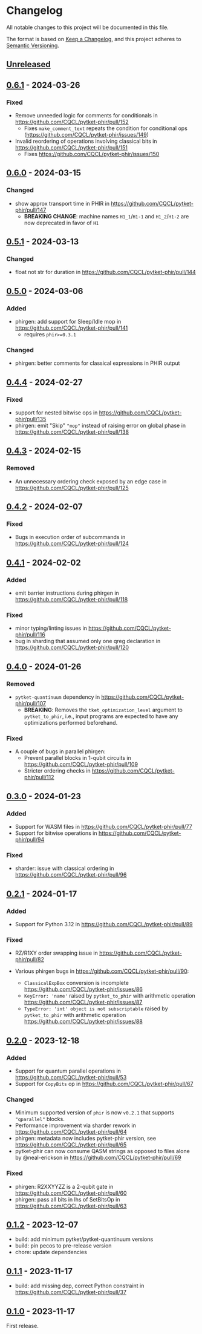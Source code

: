 # Changelog

All notable changes to this project will be documented in this file.

The format is based on [Keep a Changelog](https://keepachangelog.com/en/1.0.0/),
and this project adheres to [Semantic Versioning](https://semver.org/spec/v2.0.0.html).

## [Unreleased]

## [0.6.1] - 2024-03-26

### Fixed

* Remove unneeded logic for comments for conditionals in https://github.com/CQCL/pytket-phir/pull/152
  * Fixes `make_comment_text` repeats the condition for conditional ops (https://github.com/CQCL/pytket-phir/issues/149)
* Invalid reordering of operations involving classical bits in https://github.com/CQCL/pytket-phir/pull/151
  * Fixes https://github.com/CQCL/pytket-phir/issues/150

## [0.6.0] - 2024-03-15

### Changed

* show approx transport time in PHIR in https://github.com/CQCL/pytket-phir/pull/147
  * **BREAKING CHANGE**: machine names `H1_1`/`H1-1` and `H1_2`/`H1-2` are now deprecated in favor of `H1`

## [0.5.1] - 2024-03-13

### Changed

* float not str for duration in https://github.com/CQCL/pytket-phir/pull/144

## [0.5.0] - 2024-03-06

### Added

* phirgen: add support for Sleep/Idle mop in https://github.com/CQCL/pytket-phir/pull/141
  * requires `phir>=0.3.1`

### Changed

* phirgen: better comments for classical expressions in PHIR output

## [0.4.4] - 2024-02-27

### Fixed

* support for nested bitwise ops in https://github.com/CQCL/pytket-phir/pull/135
* phirgen: emit "Skip" `"mop"` instead of raising error on global phase in https://github.com/CQCL/pytket-phir/pull/138

## [0.4.3] - 2024-02-15

### Removed

* An unnecessary ordering check exposed by an edge case in https://github.com/CQCL/pytket-phir/pull/125

## [0.4.2] - 2024-02-07

### Fixed

* Bugs in execution order of subcommands in https://github.com/CQCL/pytket-phir/pull/124

## [0.4.1] - 2024-02-02

### Added

* emit barrier instructions during phirgen in https://github.com/CQCL/pytket-phir/pull/118

### Fixed

* minor typing/linting issues in https://github.com/CQCL/pytket-phir/pull/116
* bug in sharding that assumed only one qreg declaration in https://github.com/CQCL/pytket-phir/pull/120

## [0.4.0] - 2024-01-26

### Removed

* `pytket-quantinuum` dependency in https://github.com/CQCL/pytket-phir/pull/107
  * **BREAKING**: Removes the `tket_optimization_level` argument to `pytket_to_phir`, i.e., input programs are expected to have any optimizations performed beforehand.

### Fixed

* A couple of bugs in parallel phirgen:
  * Prevent parallel blocks in 1-qubit circuits in https://github.com/CQCL/pytket-phir/pull/109
  * Stricter ordering checks in https://github.com/CQCL/pytket-phir/pull/112

## [0.3.0] - 2024-01-23

### Added

* Support for WASM files in https://github.com/CQCL/pytket-phir/pull/77
* Support for bitwise operations in https://github.com/CQCL/pytket-phir/pull/94

### Fixed

* sharder: issue with classical ordering in https://github.com/CQCL/pytket-phir/pull/96

## [0.2.1] - 2024-01-17

### Added

* Support for Python 3.12 in https://github.com/CQCL/pytket-phir/pull/89

### Fixed

* RZ/R1XY order swapping issue in https://github.com/CQCL/pytket-phir/pull/82
* Various phirgen bugs in https://github.com/CQCL/pytket-phir/pull/90:

  * `ClassicalExpBox` conversion is incomplete https://github.com/CQCL/pytket-phir/issues/86
  * `KeyError: 'name'` raised by `pytket_to_phir` with arithmetic operation https://github.com/CQCL/pytket-phir/issues/87
  * `TypeError: 'int' object is not subscriptable` raised by `pytket_to_phir` with arithmetic operation https://github.com/CQCL/pytket-phir/issues/88

## [0.2.0] - 2023-12-18

### Added

* Support for quantum parallel operations in https://github.com/CQCL/pytket-phir/pull/53
* Support for `CopyBits` op in https://github.com/CQCL/pytket-phir/pull/67

### Changed

* Minimum supported version of `phir` is now `v0.2.1` that supports `"qparallel"` blocks.
* Performance improvement via sharder rework in https://github.com/CQCL/pytket-phir/pull/64
* phirgen: metadata now includes pytket-phir version, see https://github.com/CQCL/pytket-phir/pull/65
* pytket-phir can now consume QASM strings as opposed to files alone by @neal-erickson in https://github.com/CQCL/pytket-phir/pull/69

### Fixed

* phirgen: R2XXYYZZ is a 2-qubit gate in https://github.com/CQCL/pytket-phir/pull/60
* phirgen: pass all bits in lhs of SetBitsOp in https://github.com/CQCL/pytket-phir/pull/63

## [0.1.2] - 2023-12-07

* build: add minimum pytket/pytket-quantinuum versions
* build: pin pecos to pre-release version
* chore: update dependencies

## [0.1.1] - 2023-11-17

* build: add missing dep, correct Python constraint in https://github.com/CQCL/pytket-phir/pull/37

## [0.1.0] - 2023-11-17

First release.

[0.1.0]: https://github.com/CQCL/pytket-phir/commits/v0.1.0
[0.1.1]: https://github.com/CQCL/pytket-phir/compare/v0.1.0...v0.1.1
[0.1.2]: https://github.com/CQCL/pytket-phir/compare/v0.1.1...v0.1.2
[0.2.0]: https://github.com/CQCL/pytket-phir/compare/v0.1.2...v0.2.0
[0.2.1]: https://github.com/CQCL/pytket-phir/compare/v0.2.0...v0.2.1
[0.3.0]: https://github.com/CQCL/pytket-phir/compare/v0.2.1...v0.3.0
[0.4.0]: https://github.com/CQCL/pytket-phir/compare/v0.3.0...v0.4.0
[0.4.1]: https://github.com/CQCL/pytket-phir/compare/v0.4.0...v0.4.1
[0.4.2]: https://github.com/CQCL/pytket-phir/compare/v0.4.1...v0.4.2
[0.4.3]: https://github.com/CQCL/pytket-phir/compare/v0.4.2...v0.4.3
[0.4.4]: https://github.com/CQCL/pytket-phir/compare/v0.4.3...v0.4.4
[0.5.0]: https://github.com/CQCL/pytket-phir/compare/v0.4.4...v0.5.0
[0.5.1]: https://github.com/CQCL/pytket-phir/compare/v0.5.0...v0.5.1
[0.6.0]: https://github.com/CQCL/pytket-phir/compare/v0.5.1...v0.6.0
[0.6.1]: https://github.com/CQCL/pytket-phir/compare/v0.6.0...v0.6.1
[unreleased]: https://github.com/CQCL/pytket-phir/compare/v0.6.1...HEAD

<!-- markdownlint-configure-file {"MD024": {"siblings_only" : true}, "MD034": false} -->
